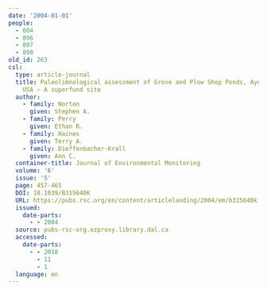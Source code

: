 ```yaml
---
date: '2004-01-01'
people:
  - 604
  - 896
  - 897
  - 898
old_id: 263
csl:
  type: article-journal
  title: Paleolimnological assessment of Grove and Plow Shop Ponds, Ayer, Massachusetts,
    USA – A superfund site
  author:
    - family: Norton
      given: Stephen A.
    - family: Perry
      given: Ethan R.
    - family: Haines
      given: Terry A.
    - family: Dieffenbacher-Krall
      given: Ann C.
  container-title: Journal of Environmental Monitoring
  volume: '6'
  issue: '5'
  page: 457-465
  DOI: 10.1039/B315640K
  URL: https://pubs.rsc.org/en/content/articlelanding/2004/em/b315640k
  issued:
    date-parts:
      - - 2004
  source: pubs-rsc-org.ezproxy.library.dal.ca
  accessed:
    date-parts:
      - - 2018
        - 11
        - 1
  language: en
---
```

